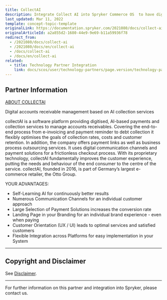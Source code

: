```yaml
---
title: CollectAI
description: Integrate Collect AI into Spryker Commerce OS  to have digitized, AI-based payments and collection services to manage account receivables.
last_updated: Mar 11, 2022
template: concept-topic-template
originalLink: https://documentation.spryker.com/2021080/docs/collect-ai
originalArticleId: a2a855d2-1680-44e9-9e69-b11a59936f78
redirect_from:
  - /2021080/docs/collect-ai
  - /2021080/docs/en/collect-ai
  - /docs/collect-ai
  - /docs/en/collect-ai
related:
  - title: Technology Partner Integration
    link: docs/scos/user/technology-partners/page.version/technology-partners.html
---
```


## Partner Information

[ABOUT COLLECTAI](https://www.collect.ai/de/)

Digital accounts receivable management based on AI collection services

collectAI is a software platform providing digitised, AI-based payments and collection services to manage accounts receivables. Covering the end-to-end process from e-invoicing and payment reminder to debt collection it flexibly optimises the goals of collection rates, costs and customer retention. In addition, the company offers payment links as well as business process outsourcing services. It uses digital communication channels and payment solutions for a frictionless checkout process. With its proprietary technology, collectAI fundamentally improves the customer experience, putting the needs and behaviour of the end consumer to the centre of the service. collectAI, founded in 2016, is part of Germany’s largest e-commerce retailer, the Otto Group.

YOUR ADVANTAGES:

* Self-Learning AI for continuously better results
* Numerous Communication Channels for an individual customer approach
* Large Selection of Payment Solutions increases the conversion rate
* Landing Page in your Branding for an individual brand experience - even when paying
* Customer Orientation (UX / UI) leads to optimal services and satisfied customers
* Flexible Integration across Platforms for easy implementation in your System

---

## Copyright and Disclaimer

See [Disclaimer](https://github.com/spryker/spryker-documentation).

---
For further information on this partner and integration into Spryker, please contact us.

<div class="hubspot-form js-hubspot-form" data-portal-id="2770802" data-form-id="163e11fb-e833-4638-86ae-a2ca4b929a41" id="hubspot-1"></div>

